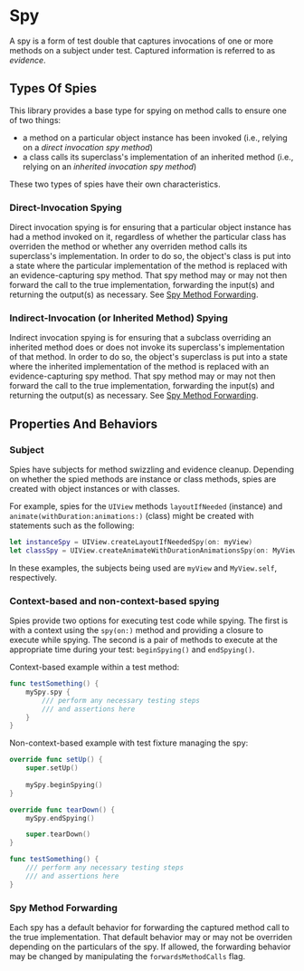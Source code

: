 Spy
===

A spy is a form of test double that captures invocations of one or more methods on a subject under test.  Captured information is referred to as *evidence*.


## Types Of Spies

This library provides a base type for spying on method calls to ensure one of two things:

* a method on a particular object instance has been invoked (i.e., relying on a *direct invocation spy method*)
* a class calls its superclass's implementation of an inherited method (i.e., relying on an *inherited invocation spy method*)

These two types of spies have their own characteristics.


### Direct-Invocation Spying

Direct invocation spying is for ensuring that a particular object instance has had a method invoked on it, regardless of whether the particular class has overriden the method or whether any overriden method calls its superclass's implementation.  In order to do so, the object's class is put into a state where the particular implementation of the method is replaced with an evidence-capturing spy method.  That spy method may or may not then forward the call to the true implementation, forwarding the input(s) and returning the output(s) as necessary.  See [Spy Method Forwarding](#spy-method-forwarding).


### Indirect-Invocation (or Inherited Method) Spying

Indirect invocation spying is for ensuring that a subclass overriding an inherited method does or does not invoke its superclass's implementation of that method.  In order to do so, the object's superclass is put into a state where the inherited implementation of the method is replaced with an evidence-capturing spy method.  That spy method may or may not then forward the call to the true implementation, forwarding the input(s) and returning the output(s) as necessary.  See [Spy Method Forwarding](#spy-method-forwarding).


## Properties And Behaviors

### Subject

Spies have subjects for method swizzling and evidence cleanup.  Depending on whether the spied methods are instance or class methods, spies are created with object instances or with classes.

For example, spies for the `UIView` methods `layoutIfNeeded` (instance) and `animate(withDuration:animations:)` (class) might be created with statements such as the following:

```swift
let instanceSpy = UIView.createLayoutIfNeededSpy(on: myView)
let classSpy = UIView.createAnimateWithDurationAnimationsSpy(on: MyView.self)
```

In these examples, the subjects being used are `myView` and `MyView.self`, respectively.


### Context-based and non-context-based spying

Spies provide two options for executing test code while spying.  The first is with a context using the `spy(on:)` method and providing a closure to execute while spying.  The second is a pair of methods to execute at the appropriate time during your test: `beginSpying()` and `endSpying()`.

Context-based example within a test method:

```swift
func testSomething() {
	mySpy.spy {
		/// perform any necessary testing steps
		/// and assertions here
	}
}
```

Non-context-based example with test fixture managing the spy:

```swift
override func setUp() {
	super.setUp()
	
	mySpy.beginSpying()
}

override func tearDown() {
	mySpy.endSpying()

	super.tearDown()
}

func testSomething() {
	/// perform any necessary testing steps
	/// and assertions here
}
```


### Spy Method Forwarding

Each spy has a default behavior for forwarding the captured method call to the true implementation.  That default behavior may or may not be overriden depending on the particulars of the spy.  If allowed, the forwarding behavior may be changed by manipulating the `forwardsMethodCalls` flag.

